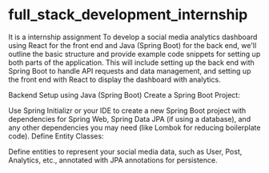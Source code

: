 # full_stack_development_internship
It is a internship assignment
To develop a social media analytics dashboard using React for the front end and Java (Spring Boot) for the back end, we'll outline the basic structure and provide example code snippets for setting up both parts of the application. This will include setting up the back end with Spring Boot to handle API requests and data management, and setting up the front end with React to display the dashboard with analytics.

Backend Setup using Java (Spring Boot)
Create a Spring Boot Project:

Use Spring Initializr or your IDE to create a new Spring Boot project with dependencies for Spring Web, Spring Data JPA (if using a database), and any other dependencies you may need (like Lombok for reducing boilerplate code).
Define Entity Classes:

Define entities to represent your social media data, such as User, Post, Analytics, etc., annotated with JPA annotations for persistence.

